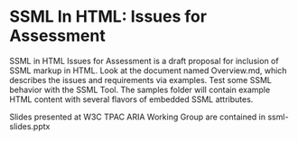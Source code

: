 # SSML In HTML: Issues for Assessment
SSML in HTML Issues for Assessment is a draft proposal for inclusion of SSML markup in HTML.  Look at the document named Overview.md, which  describes the issues and requirements via examples.  Test some SSML behavior with the SSML Tool. The samples folder will contain example HTML content with several flavors of embedded SSML attributes.

Slides presented at W3C TPAC ARIA Working Group are contained in ssml-slides.pptx

